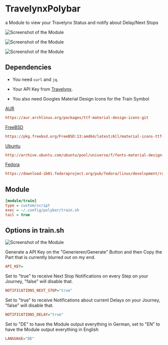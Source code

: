 # TravelynxPolybar
a Module to view your Travelynx Status and notify about Delay/Next Stops


![Screenshot of the Module](https://github.com/thisjade/TravelynxPolybar/blob/a23dded24a06bc404cd4cc1612f4d148e369ce99/checked_in.png "Screenshot")


![Screenshot of the Module](https://github.com/thisjade/TravelynxPolybar/blob/a23dded24a06bc404cd4cc1612f4d148e369ce99/not_checked_in.png "Screenshot")


![Screenshot of the Module](https://github.com/thisjade/TravelynxPolybar/blob/a23dded24a06bc404cd4cc1612f4d148e369ce99/delay_notification.png "Screenshot")


## Dependencies

* You need ```curl``` and ```jq```.

* Your API Key from [Travelynx](https://travelynx.de/).

* You also need Googles Material Design Icons for the Train Symbol

[AUR](https://aur.archlinux.org/packages/ttf-material-design-icons-git)
```ini
https://aur.archlinux.org/packages/ttf-material-design-icons-git
```

[FreeBSD](https://pkg.freebsd.org/FreeBSD:13:amd64/latest/All/material-icons-ttf-5.0.1.pkg)
```ini
https://pkg.freebsd.org/FreeBSD:13:amd64/latest/All/material-icons-ttf-5.0.1.pkg
```

[Ubuntu](http://archive.ubuntu.com/ubuntu/pool/universe/f/fonts-material-design-icons-iconfont/fonts-material-design-icons-iconfont_5.0.1-2_all.deb)
```ini
http://archive.ubuntu.com/ubuntu/pool/universe/f/fonts-material-design-icons-iconfont/fonts-material-design-icons-iconfont_5.0.1-2_all.deb
```

[Fedora](https://download-ib01.fedoraproject.org/pub/fedora/linux/development/rawhide/Everything/x86_64/os/Packages/m/material-icons-fonts-4.0.0-6.fc36.noarch.rpm)
```ini
https://download-ib01.fedoraproject.org/pub/fedora/linux/development/rawhide/Everything/x86_64/os/Packages/m/material-icons-fonts-4.0.0-6.fc36.noarch.rpm
```  
  

## Module

```ini
[module/train]
type = custom/script
exec = ~/.config/polybar/train.sh
tail = true
```

## Options in train.sh

![Screenshot of the Module](https://github.com/thisjade/TravelynxPolybar/blob/8d8d950e8b6b1cdb807aebd3549ccb4b88596d8d/travelynx_needed_things.png "Screenshot")

Generate a API Key on the "Generieren/Generate" Button and then Copy the Part that is currently blurred out on my end.

```ini
API_KEY=
```
Set to "true" to receive Next Stop Notifications on every Step on your Journey, "false" will disable that.

```ini
NOTIFICATIONS_NEXT_STOP="true"
```

Set to "true" to receive Notifications about current Delays on your Journey, "false" will disable that.

```ini
NOTIFICATIONS_DELAY="true"
```

Set to "DE" to have the Module output everything in German, set to "EN" to have the Module output everything in English

```ini
LANGUAGE="DE"
```
